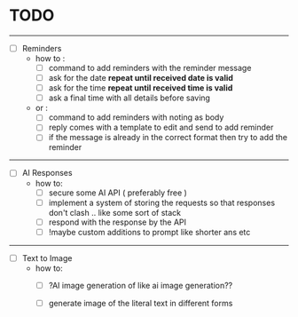# TODO

<hr>

- [ ] Reminders
    - how to :
        - [ ] command to add reminders with the reminder message
        - [ ] ask for the date **repeat until received date is valid** 
        - [ ] ask for the time **repeat until received time is valid**
        - [ ] ask a final time with all details before saving 
    - or :
        - [ ] command to add reminders with noting as body
        - [ ] reply comes with a template to edit and send to add reminder
        - [ ] if the message is already in the correct format then try to add the reminder
<hr>

- [ ] AI Responses
    - how to:
        - [ ] secure some AI API ( preferably free )
        - [ ] implement a system of storing the requests so that responses don't clash .. like some sort of stack
        - [ ] respond with the response by the API
        - [ ] !maybe custom additions to prompt like shorter ans etc
<hr>

- [ ] Text to Image
    - how to:
        - [ ] ?AI image generation of like ai image generation??
        - [ ] generate image of the literal text in different forms 


